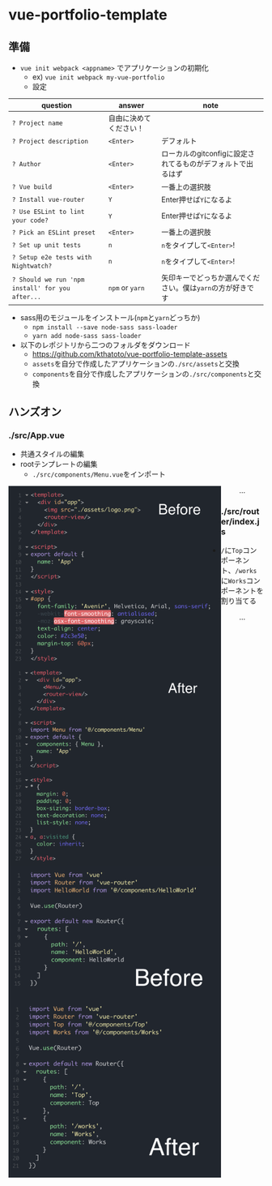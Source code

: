 # vue-portfolio-template
## 準備
- `vue init webpack <appname>` でアプリケーションの初期化
  - ex) `vue init webpack my-vue-portfolio`
  - 設定

|question|answer|note|
|---|---|---|
|`? Project name`|自由に決めてください！||
|`? Project description`|`<Enter>`|デフォルト|
|`? Author`|`<Enter>`|ローカルのgitconfigに設定されてるものがデフォルトで出るはず|
|`? Vue build`|`<Enter>`|一番上の選択肢|
|`? Install vue-router`|`Y`|Enter押せば`Y`になるよ|
|`? Use ESLint to lint your code?`|`Y`|Enter押せば`Y`になるよ|
|`? Pick an ESLint preset`|`<Enter>`|一番上の選択肢|
|`? Set up unit tests`|`n`|`n`をタイプして`<Enter>`!|
|`? Setup e2e tests with Nightwatch?`|`n`|`n`をタイプして`<Enter>`!|
|`? Should we run 'npm install' for you after...`|`npm` or `yarn`|矢印キーでどっちか選んでください。僕は`yarn`の方が好きです|

- sass用のモジュールをインストール(`npm`と`yarn`どっちか)
  - `npm install --save node-sass sass-loader`
  - `yarn add node-sass sass-loader`
- 以下のレポジトリから二つのフォルダをダウンロード
  - https://github.com/kthatoto/vue-portfolio-template-assets
  - `assets`を自分で作成したアプリケーションの`./src/assets`と交換
  - `components`を自分で作成したアプリケーションの`./src/components`と交換

## ハンズオン
### ./src/App.vue
- 共通スタイルの編集
- rootテンプレートの編集
  - `./src/components/Menu.vue`をインポート
<img src="./tmp/appvue-before.png" align="left" width="420">
<img src="./tmp/appvue-after.png" align="left" width="420">

<div align="center">...</div>

### ./src/router/index.js
- `/`に`Top`コンポーネント、`/works`に`Works`コンポーネントを割り当てる
<img src="./tmp/router-before.png" align="left" width="420">
<img src="./tmp/router-after.png" align="left" width="420">

<div align="center">...</div>
